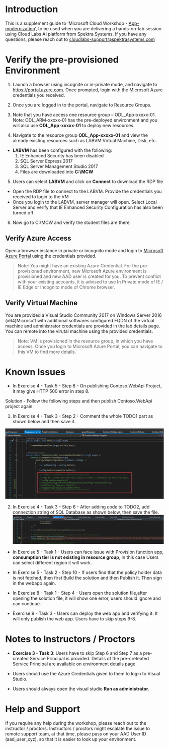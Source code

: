 # Introduction

This is a supplement guide to  ‘Microsoft Cloud Workshop - [App-modernization](https://github.com/Microsoft/MCW-App-modernization/blob/master/Hands-on%20lab/HOL%20step-by-step%20-%20App%20modernization.md)’, to be used when you are delivering a hands-on-lab session using Cloud Labs AI platform from Spektra Systems. If you have any questions, please reach out to cloudlabs-support@spektrasystems.com
 
 # Verify the pre-provisioned Environment
 1. Launch a browser using incognite or in-private mode, and navigate to https://portal.azure.com. Once prompted, login with the Microsoft Azure credentials you received.   

2. Once you are logged in to the portal, navigate to Resource Groups. 

3. Note that you have access one resource group – ODL_App-xxxxx-01. Note: ODL_ARM-xxxxx-01 has the pre-deployed environment and you will also use **ODL_App-xxxxx-01** to deploy new resources. 

4. Navigate to the resource group **ODL_App-xxxxx-01** and view the already existing resources such as LABVM Virtual Machine, Disk, etc.

* **LABVM** has been configured with the following:
  1. IE Enhanced Security has been disabled
  2. SQL Server Express 2017
  3. SQL Server Management Studio 2017
  4. Files are downloaded into **C:\MCW**

5. Users can select **LABVM** and click on **Connect** to download the RDP file
* Open the RDP file to connect to the LABVM. Provide the credentials you received to login to the VM
* Once you login to the LABVM, server manager will open. Select Local Server and verify that IE Enhanced Security Configuration has also been turned off
6. Now go to C:\MCW and verify the student files are there.
 
## Verify Azure Access

Open a browser instance in private or incognito mode and login to [Microsoft Azure Portal](https://portal.azure.com) using the credentials provided.

> Note: You might have an existing Azure Credential. For the pre-provisioned environment, new Microsoft Azure environment is provisioned and new AAD user is created for you. To prevent conflict with your existing accounts, it is advised to use In Private mode of IE / IE Edge or Incognito mode of Chrome browser.

## Verify Virtual Machine

You are provided a Visual Studio Community 2017 on Windows Server 2016 (x64)Microsoft with additional softwares configured.FQDN of the virtual machine and administrator credentials are provided in the lab details page. You can remote into the virutal machine using the provided credentials.

> Note: VM is provisioned in the resource group, in which you have access. Once you login to Microsoft Azure Portal, you can navigate to this VM to find more details.

# Known Issues

* In Exercise 4 - Task 5 - Step 8 - On publishing Contoso.WebApi Project, it may give HTTP 500 error in step 8. 

Solution - Follow the following steps and then publish Contoso.WebApi project again:
 1. In Exercise 4 - Task 3 - Step 2 - Comment the whole TODO1 part as shown below and then save it.
  
   ![](Images/todo1.png)
 
 2. In Exercise 4 - Task 3 - Step 6 - After adding code to TODO2, add connection string of SQL Database as shown below, then save the file.
  ![](Images/todo2.png)

* In Exercise 5 - Task 1 - Users can face issue with Provision function app, **consumption tier is not existing in resource group**, In this case Users can select different region it will work.

* In Exercise 5 - Task 2 - Step 10 - If users find that the policy holder data is not fetched, then first Build the solution and then Publish it. Then sign in the webapp again.

* In Exercise 8 - Task 1 - Step 4 - Users open the solution file,after opening the solution file, it will show one error, users should ignore and can continue.

* Exercise 9 - Task 3 - Users can deploy the web app and verifying it. It will only publish the web app. Users have to skip steps 6-8.

# Notes to Instructors / Proctors

* **Exercise 3 - Task 3**: Users have to skip Step 6 and Step 7 as a pre-created Service Principal is provided. Details of the pre-creteated Service Principal are available on environment details page.

* Users should use the Azure Credentials given to them to login to Visual Studio.

* Users should always open the visual studio **Run as administrator**.

# Help and Support

If you require any help during the workshop, please reach out to the instructor / proctors. Instructors / proctors might escalate the issue to remote support team, at that time, please pass on your AAD User ID (aad_user_xyz), so that it is easier to look up your environment.
